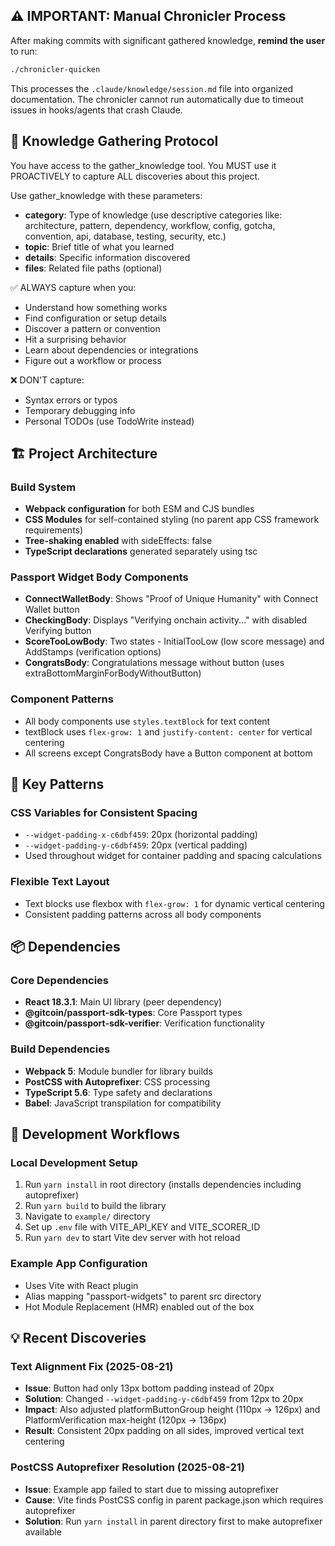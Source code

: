## ⚠️ IMPORTANT: Manual Chronicler Process

After making commits with significant gathered knowledge, **remind the user** to run:

```bash
./chronicler-quicken
```

This processes the `.claude/knowledge/session.md` file into organized documentation. The chronicler cannot run automatically due to timeout issues in hooks/agents that crash Claude.

<!-- BEGIN CHRONICLER: knowledge-gathering-protocol -->

## 🧠 Knowledge Gathering Protocol

You have access to the gather_knowledge tool. You MUST use it PROACTIVELY to capture ALL discoveries about this project.

Use gather_knowledge with these parameters:

- **category**: Type of knowledge (use descriptive categories like: architecture, pattern, dependency, workflow, config, gotcha, convention, api, database, testing, security, etc.)
- **topic**: Brief title of what you learned
- **details**: Specific information discovered
- **files**: Related file paths (optional)

✅ ALWAYS capture when you:

- Understand how something works
- Find configuration or setup details
- Discover a pattern or convention
- Hit a surprising behavior
- Learn about dependencies or integrations
- Figure out a workflow or process

❌ DON'T capture:

- Syntax errors or typos
- Temporary debugging info
- Personal TODOs (use TodoWrite instead)
<!-- END CHRONICLER: knowledge-gathering-protocol -->

<!-- BEGIN CHRONICLER: project-architecture -->

## 🏗️ Project Architecture

### Build System
- **Webpack configuration** for both ESM and CJS bundles
- **CSS Modules** for self-contained styling (no parent app CSS framework requirements)
- **Tree-shaking enabled** with sideEffects: false
- **TypeScript declarations** generated separately using tsc

### Passport Widget Body Components
- **ConnectWalletBody**: Shows "Proof of Unique Humanity" with Connect Wallet button
- **CheckingBody**: Displays "Verifying onchain activity..." with disabled Verifying button
- **ScoreTooLowBody**: Two states - InitialTooLow (low score message) and AddStamps (verification options)
- **CongratsBody**: Congratulations message without button (uses extraBottomMarginForBodyWithoutButton)

### Component Patterns
- All body components use `styles.textBlock` for text content
- textBlock uses `flex-grow: 1` and `justify-content: center` for vertical centering
- All screens except CongratsBody have a Button component at bottom

<!-- END CHRONICLER: project-architecture -->

<!-- BEGIN CHRONICLER: key-patterns -->

## 🎯 Key Patterns

### CSS Variables for Consistent Spacing
- `--widget-padding-x-c6dbf459`: 20px (horizontal padding)
- `--widget-padding-y-c6dbf459`: 20px (vertical padding)
- Used throughout widget for container padding and spacing calculations

### Flexible Text Layout
- Text blocks use flexbox with `flex-grow: 1` for dynamic vertical centering
- Consistent padding patterns across all body components

<!-- END CHRONICLER: key-patterns -->

<!-- BEGIN CHRONICLER: dependencies -->

## 📦 Dependencies

### Core Dependencies
- **React 18.3.1**: Main UI library (peer dependency)
- **@gitcoin/passport-sdk-types**: Core Passport types
- **@gitcoin/passport-sdk-verifier**: Verification functionality

### Build Dependencies
- **Webpack 5**: Module bundler for library builds
- **PostCSS with Autoprefixer**: CSS processing
- **TypeScript 5.6**: Type safety and declarations
- **Babel**: JavaScript transpilation for compatibility

<!-- END CHRONICLER: dependencies -->

<!-- BEGIN CHRONICLER: development-workflows -->

## 🔄 Development Workflows

### Local Development Setup
1. Run `yarn install` in root directory (installs dependencies including autoprefixer)
2. Run `yarn build` to build the library
3. Navigate to `example/` directory
4. Set up `.env` file with VITE_API_KEY and VITE_SCORER_ID
5. Run `yarn dev` to start Vite dev server with hot reload

### Example App Configuration
- Uses Vite with React plugin
- Alias mapping "passport-widgets" to parent src directory
- Hot Module Replacement (HMR) enabled out of the box

<!-- END CHRONICLER: development-workflows -->

<!-- BEGIN CHRONICLER: recent-discoveries -->

## 💡 Recent Discoveries

### Text Alignment Fix (2025-08-21)
- **Issue**: Button had only 13px bottom padding instead of 20px
- **Solution**: Changed `--widget-padding-y-c6dbf459` from 12px to 20px
- **Impact**: Also adjusted platformButtonGroup height (110px → 126px) and PlatformVerification max-height (120px → 136px)
- **Result**: Consistent 20px padding on all sides, improved vertical text centering

### PostCSS Autoprefixer Resolution (2025-08-21)
- **Issue**: Example app failed to start due to missing autoprefixer
- **Cause**: Vite finds PostCSS config in parent package.json which requires autoprefixer
- **Solution**: Run `yarn install` in parent directory first to make autoprefixer available

<!-- END CHRONICLER: recent-discoveries -->

